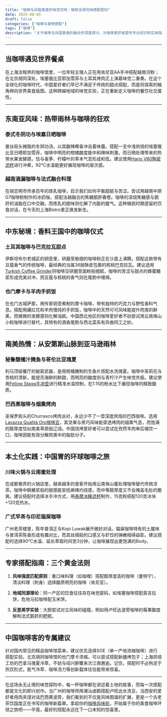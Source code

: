 ```yaml
---
title: "咖啡与异国美食的味觉交响：解锁全球风味搭配密码"
date: 2025-08-05
draft: false
categories: ["咖啡与食物搭配"]
tags: ["咖啡"]
description: "关于咖啡与异国美食的融合的深度探讨，为咖啡爱好者提供专业知识和实用指南。"
---
```


---

## 当咖啡遇见世界餐桌

在上海法租界的咖啡馆里，一位年轻主理人正在用肯尼亚AA手冲搭配越南河粉；在北京胡同深处，埃塞俄比亚耶加雪菲与土耳其烤肉正上演着味觉二重奏。在这个全球化的咖啡时代，中国爱好者们早已不满足于传统的甜点搭配，而是将探索的触角伸向世界美食版图。这种跨越地域的味觉实验，正在重新定义咖啡的餐饮社交属性。

---

## 东南亚风味：热带雨林与咖啡的狂欢

### 泰式冬阴功与埃塞日晒咖啡
曼谷街头摊贩的冬阴功汤，以其酸辣椰香冲击着味蕾。搭配一支中浅烘焙的埃塞俄比亚日晒耶加雪菲，咖啡中明亮的柑橘酸度能中和辣味刺激，而日晒处理带来的热带水果发酵感，恰与香茅、柠檬叶的草本气息形成和弦。建议使用[Hario V60陶瓷滤杯](https://www.amazon.com/s?k=Hario%20V60%E9%99%B6%E7%93%B7%E6%BB%A4%E6%9D%AF&tag=coffeeprism-20)进行冲煮，92℃水温能更好展现咖啡的层次感。

### 越南滴漏咖啡与法式融合料理
在胡志明市传承百年的炼乳咖啡，启示我们如何平衡甜腻与苦涩。尝试用越南中原G7咖啡粉制作的冰奶咖，搭配法越融合的焦糖鹅肝春卷。咖啡的深焙焦糖感与鹅肝的油脂在口中交融，而炼乳的甜味则化解了内脏的腥气。这种殖民时期遗留的饮食对话，在今天的上海Bistro里正焕发新生。

---

## 中东秘境：香料王国中的咖啡仪式

### 土耳其咖啡与巴克拉瓦甜点
伊斯坦布尔老城区的铜壶里，研磨至极细的咖啡粉正在沙盘上沸腾。搭配这款带有豆蔻香气的传统咖啡，最经典的当属36层酥皮包裹的核桃巴克拉瓦。建议选用[Turkish Coffee Grinder](https://www.amazon.com/s?k=Turkish%20Coffee%20Grinder&tag=coffeeprism-20)将咖啡豆研磨至面粉般细腻，咖啡的苦涩与甜点的蜂蜜糖浆形成完美对冲，而豆蔻与核桃的香气则在尾韵中缠绵。

### 也门摩卡与羊肉手抓饭
在也门古城萨那，用传家铜壶煮制的摩卡咖啡，带有独特的巧克力与野性香料气息。搭配用藏红花和羊肉慢炖的手抓饭，咖啡中的天然可可风味能提升肉类的鲜美，而微微的发酵感则化解油腻。中国西北地区的咖啡爱好者不妨尝试用云南保山小粒咖啡进行替代，其特有的酒香尾韵与西北菜系有异曲同工之妙。

---

## 南美热情：从安第斯山脉到亚马逊雨林

### 秘鲁酸橘汁腌鱼与哥伦比亚瑰夏
利马顶级餐厅的秘密武器，是用柑橘腌制的生鱼片搭配水洗瑰夏。咖啡中茉莉花与杏桃的清新，能提亮海鲜的鲜甜，而明亮的酸度则与青柠汁产生味觉共振。建议使用[Fellow Stagg手冲壶](https://www.amazon.com/s?k=Fellow%20Stagg%E6%89%8B%E5%86%B2%E5%A3%B6&tag=coffeeprism-20)进行精准水温控制，在1:15的粉水比下展现咖啡的精致酸质。

### 巴西黑咖啡与烟熏烤肉
圣保罗街头的Churrasco烤肉派对，永远少不了一壶深度烘焙的巴西咖啡。选用[Lavazza Qualità Oro咖啡豆](https://www.amazon.com/s?k=Lavazza%20Qualit%C3%A0%20Oro%E5%92%96%E5%95%A1%E8%B1%86&tag=coffeeprism-20)，其坚果与黑巧风味能穿透烤肉的烟熏气息，而饱满的醇厚度恰似南美草原般辽阔。中国烧烤爱好者可以尝试在孜然羊肉串后啜饮一口，咖啡因能有效分解肉类中的脂肪分子。

---

## 本土化实践：中国胃的环球咖啡之旅

### 川味火锅与云南蜜处理
在成都巷弄的火锅店里，越来越多的食客开始用云南保山蜜处理咖啡替代传统凉茶。咖啡中枫糖浆般的甜感能安抚麻辣灼烧感，而中等醇厚度又不会掩盖毛肚的脆爽。建议搭配时选择冰手冲方式，用[泰摩冰瞳滤杯](https://www.amazon.com/s?k=%E6%B3%B0%E6%91%A9%E5%86%B0%E7%9E%B3%E6%BB%A4%E6%9D%AF&tag=coffeeprism-20)制作，15克粉搭配120克冰块+120克热水。

### 广式早茶与印尼猫屎咖啡
广州老茶楼里，陈年普洱正与Kopi Luwak展开微妙对话。猫屎咖啡特有的土腥味与普洱茶陈香形成有趣对比，而其丝绸般的口感又与虾饺的弹嫩相得益彰。建议搭配时选择90℃水温、延长萃取时间至3分钟，让咖啡展现出更饱满的Body。

---

## 专家搭配指南：三个黄金法则

1. **风味强度匹配原则**：重口味料理（如咖喱）搭配醇厚度高的咖啡（曼特宁），清淡料理（刺身）选择酸质明亮的咖啡（肯尼亚）。

2. **地域同源理论**：同一产区的饮食往往存在味觉密码，如埃塞咖啡搭配英吉拉饼，危地马拉咖啡配玉米饼。

3. **反差美学实验**：大胆尝试对立风味的碰撞，例如用卢旺达波旁咖啡的莓果酸度解构法式鹅肝的肥腻。

---

## 中国咖啡客的专属建议

针对国内常见的精品咖啡馆菜单，建议优先选择SOE（单一产地浓缩咖啡）进行搭配实验。北京胡同咖啡馆的也门摩卡浓缩，可以尝试搭配新疆烤包子；上海烘焙工坊的巴拿马瑰夏冷萃，不妨与绍兴醉蟹来次江南邂逅。记住，搭配时不必拘泥于热饮形式，氮气冷萃、咖啡汤力等创新载体往往能带来惊喜。

---

在这场永无止境的味觉探险中，每一杯咖啡都在讲述着土地的故事，而每一次搭配都是文化的即兴创作。当广州的咖啡师用潮汕卤鹅搭配卢旺达水洗豆，当西安的爱好者用肉夹馍对话巴西黄波旁，我们看到的不仅是风味图谱的扩展，更是一个古老茶饮国度正在书写的咖啡新篇章。拿起你的[咖啡风味轮](https://www.amazon.com/s?k=%E5%92%96%E5%95%A1%E9%A3%8E%E5%91%B3%E8%BD%AE&tag=coffeeprism-20)，开始属于你的美食咖啡环球之旅吧——毕竟，最好的搭配永远在下一口未知的惊喜里。
